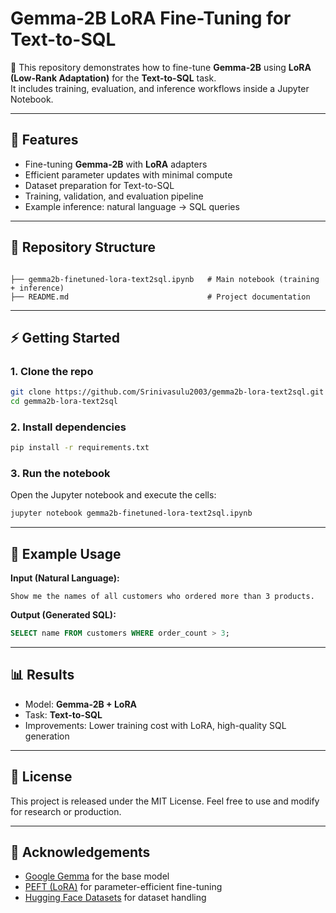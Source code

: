 


# Gemma-2B LoRA Fine-Tuning for Text-to-SQL

🚀 This repository demonstrates how to fine-tune **Gemma-2B** using **LoRA (Low-Rank Adaptation)** for the **Text-to-SQL** task.  
It includes training, evaluation, and inference workflows inside a Jupyter Notebook.

---

## 📌 Features
- Fine-tuning **Gemma-2B** with **LoRA** adapters
- Efficient parameter updates with minimal compute
- Dataset preparation for Text-to-SQL
- Training, validation, and evaluation pipeline
- Example inference: natural language → SQL queries

---

## 📂 Repository Structure
```

├── gemma2b-finetuned-lora-text2sql.ipynb   # Main notebook (training + inference)
├── README.md                               # Project documentation

````

---

## ⚡ Getting Started

### 1. Clone the repo
```bash
git clone https://github.com/Srinivasulu2003/gemma2b-lora-text2sql.git
cd gemma2b-lora-text2sql
````

### 2. Install dependencies

```bash
pip install -r requirements.txt
```


### 3. Run the notebook

Open the Jupyter notebook and execute the cells:

```bash
jupyter notebook gemma2b-finetuned-lora-text2sql.ipynb
```

---

## 🧠 Example Usage

**Input (Natural Language):**

```
Show me the names of all customers who ordered more than 3 products.
```

**Output (Generated SQL):**

```sql
SELECT name FROM customers WHERE order_count > 3;
```

---

## 📊 Results

* Model: **Gemma-2B + LoRA**
* Task: **Text-to-SQL**
* Improvements: Lower training cost with LoRA, high-quality SQL generation


---

## 📜 License

This project is released under the MIT License.
Feel free to use and modify for research or production.

---

## 🙌 Acknowledgements

* [Google Gemma](https://ai.google.dev/gemma) for the base model
* [PEFT (LoRA)](https://huggingface.co/docs/peft/index) for parameter-efficient fine-tuning
* [Hugging Face Datasets](https://huggingface.co/docs/datasets/) for dataset handling


